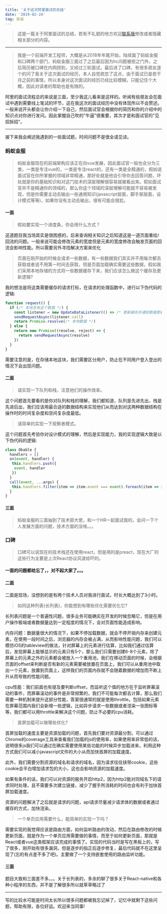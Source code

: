 ```yaml
---
title: '关于这次阿里面试的总结'
date: '2019-02-24'
tag: 杂谈
---
```


> 这是一篇关于阿里面试的总结，若有不礼貌的地方欢迎[联系我](mailto:guoshencheng1@gmail.com)修改或者隐藏相关部分的内容。

---

> 我是一个前端开发工程师，大概是从2018年年尾开始，陆续面了蚂蚁金服和口碑两个部门，蚂蚁金服三面过了之后最后因为hc问题被拒之门外，之后简历被口碑在内网捞到，又经过三轮面试，最后进了口碑，有很多朋友逐个的问了我关于这次面试的经历，本人自觉疏忽了这点，由于面试已是若干月之前的事情，所以本身对这次面试的经历已经比较模糊，只能记住个大概，因此对读者的帮助也是有限的。


阿里的面试流程总的来说是三面，至少我这儿看来是这样的。听闻有些朋友会在面试中遇到需要线上笔试的环节，这在我这次的面试经历中没有体现所以不会赘述。一般来说开头都会让你介绍一下自己，然后面试官会根据你的简历和你的介绍中的知识点对你进行发问。因此掌握自己吹的"牛逼"很重要，其次才是和面试官的"见招拆招"。

---

接下来我会阐述我遇到的一些面试题，时间问题不是很全请见谅。

### 蚂蚁金服

> 蚂蚁金服现在的前端架构应该正在向vue发展，因此面试官一般也会分为三类，一类是专注vue的，一类是专注react的，还有一类是全精通的，假如说面试官在你所掌握的领域非常精通，那好处就是他会引导你去回答问题，坏处就是你的基础知识和对这门技术的深层理解很容易就被看出来。假如面试官并不是精通你的领域的，那么你这个领域的深层理解可能就不容易被发现，但是你需要主动去输出一些通用知识(javascript层面，脚手架层面，设计模式等等)，如果你没有主动去输出，很有可能会很尬。

#### 一面

> 假如要实现一个进度条，你会用什么方式？

这道题目我当场其实是很困惑的，后来查询相关知识之后知道这是一道页面重绘/回流的问题。一般来说可能会修改元素的宽度但是元素的宽度修改会触发页面的回流会影响性能。所以需要另外寻找解决方案来优化

> 页面在刚开始的时候会请求一些数据，有一些数据我们其实并不用每次都去获取或者说不用第一时间去获取，但是页面加载确实需要这些数据，假如我们采用本地存储的方式将一些数据缓存下来，我们应该怎么做这个缓存及更新逻辑?

我的想法是将这类需要缓存的请求打标，在请求的处理函数中，进行以下伪代码的逻辑:

```javascript
function request() {
  if (/* 本地含有这个数据 */) {
    const listener = new UpdateDataListener(() => /* 更新缓存并通知数据更新 */)
    sendRequestAsync(listener.call)
    return Promise.resolve(/* 本地数据 */)
  } else {
    return new Promise((resolve, reject) => {
      return sendRequestAsync(resolve)
    })
  }
}
```
需要注意的是，在存储本地这块，我们需要区分用户，防止在不同用户登入登出的情况下会出现问题。


#### 二面

> 请实现一下队列和栈，注意他们的操作效率。

这个问题首先要看的是你对队列和栈的理解，我们都知道，队列是先进先出，栈是先进后出，我们应该用最合适的数据结构来实现他们从而达到对这两种数据结构在操作时的时间复杂度和空间复杂度最低。

> 请简单的实现一下观察者模式。

这个问题首先考验你对设计模式的理解，然后是实现能力，我的实现逻辑大致是以下伪代码的逻辑:

```javascript
class Obable {
  handlers = []
  on(event, handler) {
   this.handlers.push({
    event, handler
   })
  }
  call(event, ...args) {
   this.handlers.filter(item => item.event === event).foreach(item => item.handler(...args))
  }
}
```

#### 三面

> 蚂蚁金服的三面抽到了技术部大佬，和一个HR一起面试我的，会问一下个人发展方面的问题，技术方面的没啥。。。

### 口碑

> 口碑可以说现在的技术栈还在使用react，但是用的是preact，现在大厂的这些行为主要是上次React协议风波给吓的。


#### 一面的问题都给忘了，，对不起大家了。。。

#### 二面

二面是现场，没想到的是有两个技术人员对我进行面试，时长大概达到了3小时。

> 如同这种列表(长列表)，你能想到有哪些优化需要优化它?

长列表问题是一个普遍性问题，很多业务可能确实在开发的时候忽略它，但是在用户操作极端或者数据量达到一定程度的情况下，会对页面性能造成影响。

内存问题：数据量很大的情况下，如果不停加载数据，就会不停开销内存来创建元素，在使用一段时间之后，浏览器的内存会被占满，从而影响性能问题，我们可以模仿iOS的tableview的做法，针对屏幕上的元素进行估算，比如我们通过估算后，发现屏幕上能够显示的元素只有5个，那么我们只需要创建6-8个元素，除了屏幕上的元素之外的元素都会被放入一个重用池，我们在移动页面的时候，会根据页面的offset来判断是否有新的元素需要被放置在页面上，我们可以从重用池中取出一个元素，放置到页面上，这样我们的页面内存就不会随着数据的增加而不断上升从而导致的性能问题。

cpu性能：我们前面也有提及要判断offset，而监听这个值的地方在于监听屏幕滚动的事件，而屏幕滚动的事件是非常频繁的，我们不可能每次都去计算，那么我们需要一种机制来提升这部分性能，答案很通常的就是使用throttle。包括如果元素在屏幕范围内我们会新增一些逻辑，比如异步请求一些数据或者渲染一张图标等等，我们都可以用throttle来解决这个问题，防止不必要的cpu消耗。

> 首屏加载可以做哪些优化?

首屏加载的速度主要是资源加载的问题，首先我们要对资源最分割，可以通过Chrome的coverage工具来查看我们加载的js的使用率，如果使用率非常低的话，说明很多js我们可以通过在确实需要使用某些功能的时候异步加载进来，利用这种方式我们可以减小javascript文件的大小从而加快首屏的加载速度。

此外，我们需要分割资源的域名和请求的域名，因为请求往往挟带cookie，这些cookie会平白增加请求包的大小，这也会影响资源的加载速度。

如果有条件的话，我们可以对资源的服务开启http2，因为http2能对同域名下的请求同时处理，且不需要多次建立链接，减少了握手所消耗的时间也会有利于加快首屏加载速度。

资源的问题解决了之后就是请求的问题，api请求尽量减少请求体的数据或者通过缓存的方式，加快渲染。

> 一个单页应用需要什么，能简单的实现一下吗？

需要实现的我觉得应该是路由方面，如何监听路由的改动，然后在路由修改的时候更新页面，就是作为一个单页应用需要做的事情，而至于如何更新页面，那就是React或者vue这类框架应该完成的事情了。实现的代码当时是写在黑板上的，写了很多，刚开始有很多漏洞，但是逐步的指正后逐步修复，最后代码就不在这里呈现了(忘的有点差不多了吧)。主要做了一个支持嵌套使用的路由监听功能。

#### 三面

题目大致和三面差不多。。。关于长列表的，多余的聊了很多关于React-native和各种小程序的东西，并不是了解很多所以就草草略过了


---

写的比较水可能是时间太长所以很多问题都被我忘记掉了，记忆中就剩下这些问题，帮助有限，各位好运。欢迎来当同事!
